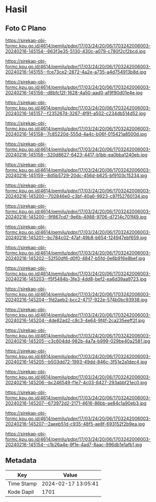 # Hasil

## Foto C Plano

https://sirekap-obj-formc.kpu.go.id/4614/pemilu/pdpr/17/03/24/20/06/1703242006003-20240216-145154--663f3e35-5130-430c-a079-c780f2cf2bcd.jpg

https://sirekap-obj-formc.kpu.go.id/4614/pemilu/pdpr/17/03/24/20/06/1703242006003-20240216-145155--fce73ce2-2872-4a2e-a735-a4d754913b8d.jpg

https://sirekap-obj-formc.kpu.go.id/4614/pemilu/pdpr/17/03/24/20/06/1703242006003-20240216-145156--d8bfc12f-1628-4a50-aad0-af9f90d01e4e.jpg

https://sirekap-obj-formc.kpu.go.id/4614/pemilu/pdpr/17/03/24/20/06/1703242006003-20240216-145157--f235267d-3267-4f91-a502-c234db514d52.jpg

https://sirekap-obj-formc.kpu.go.id/4614/pemilu/pdpr/17/03/24/20/06/1703242006003-20240216-145158--7c85220d-555d-4a4c-b06f-015421a8500d.jpg

https://sirekap-obj-formc.kpu.go.id/4614/pemilu/pdpr/17/03/24/20/06/1703242006003-20240216-145158--320d8627-6423-4417-b1bb-ea0bba1240eb.jpg

https://sirekap-obj-formc.kpu.go.id/4614/pemilu/pdpr/17/03/24/20/06/1703242006003-20240216-145159--8d5b5729-20dc-456d-b625-bf9103c15234.jpg

https://sirekap-obj-formc.kpu.go.id/4614/pemilu/pdpr/17/03/24/20/06/1703242006003-20240216-145200--702846e0-c3bf-40a6-9923-c97f52760134.jpg

https://sirekap-obj-formc.kpu.go.id/4614/pemilu/pdpr/17/03/24/20/06/1703242006003-20240216-145200--9f867cd7-9e6b-4988-9706-d7214c701f49.jpg

https://sirekap-obj-formc.kpu.go.id/4614/pemilu/pdpr/17/03/24/20/06/1703242006003-20240216-145201--bc784c02-47af-49b8-b654-124947ebf659.jpg

https://sirekap-obj-formc.kpu.go.id/4614/pemilu/pdpr/17/03/24/20/06/1703242006003-20240216-145202--52f50df6-d0f0-4847-b5fd-0e6b916e8bef.jpg

https://sirekap-obj-formc.kpu.go.id/4614/pemilu/pdpr/17/03/24/20/06/1703242006003-20240216-145203--f5f5484b-3fe3-4dd8-bef2-ea6d39aa9723.jpg

https://sirekap-obj-formc.kpu.go.id/4614/pemilu/pdpr/17/03/24/20/06/1703242006003-20240216-145204--1fd2aeb2-bcc2-4717-922e-574b0bc93938.jpg

https://sirekap-obj-formc.kpu.go.id/4614/pemilu/pdpr/17/03/24/20/06/1703242006003-20240216-145204--4de82ad2-c8c3-4e64-9f4f-2ca235eeff2f.jpg

https://sirekap-obj-formc.kpu.go.id/4614/pemilu/pdpr/17/03/24/20/06/1703242006003-20240216-145205--c3c604dd-982b-4a7a-b999-029be40a2581.jpg

https://sirekap-obj-formc.kpu.go.id/4614/pemilu/pdpr/17/03/24/20/06/1703242006003-20240216-145205--b503dd72-1993-49dd-846c-3f51e2a1dec4.jpg

https://sirekap-obj-formc.kpu.go.id/4614/pemilu/pdpr/17/03/24/20/06/1703242006003-20240216-145206--bc246549-f1e7-4c03-8427-293abbf21ec0.jpg

https://sirekap-obj-formc.kpu.go.id/4614/pemilu/pdpr/17/03/24/20/06/1703242006003-20240216-145207--673972d2-2171-4616-86bb-ae84c1a90eb3.jpg

https://sirekap-obj-formc.kpu.go.id/4614/pemilu/pdpr/17/03/24/20/06/1703242006003-20240216-145207--2aeeb51d-c935-48f5-ae8f-693152f2b9ea.jpg

https://sirekap-obj-formc.kpu.go.id/4614/pemilu/pdpr/17/03/24/20/06/1703242006003-20240216-145154--c1b26a4e-9f1e-4ad7-8aac-996db1e1afb1.jpg


## Metadata

| Key        | Value               |
| ---------- | ------------------- |
| Time Stamp | 2024-02-17 13:05:41 |
| Kode Dapil | 1701                |



